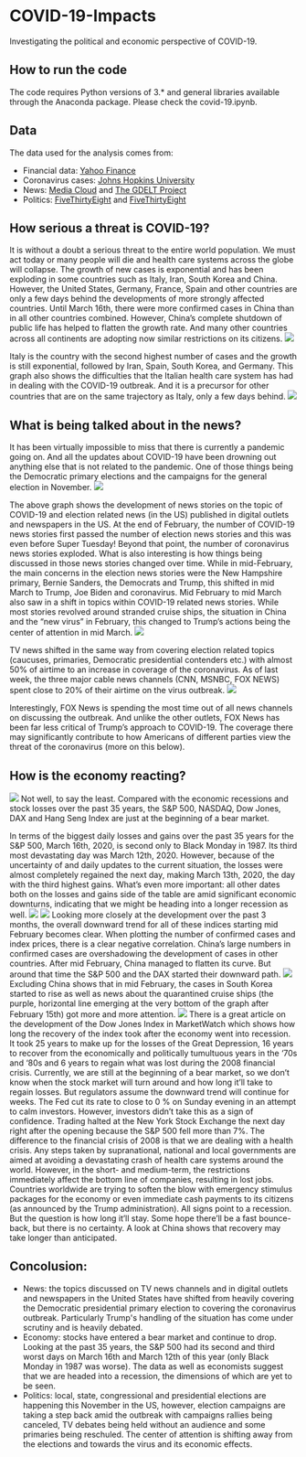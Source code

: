 # COVID-19-Impacts
Investigating the political and economic perspective of COVID-19.

## How to run the code
The code requires Python versions of 3.* and general libraries available through the Anaconda package. Please check the covid-19.ipynb.

## Data
The data used for the analysis comes from:

* Financial data: [Yahoo Finance](https://finance.yahoo.com/)
* Coronavirus cases: [Johns Hopkins University](https://github.com/CSSEGISandData/COVID-19)
* News: [Media Cloud](https://explorer.mediacloud.org/#/Home) and [The GDELT Project](https://blog.gdeltproject.org/gdelt-2-0-television-api-debuts/)
* Politics: [FiveThirtyEight](https://projects.fivethirtyeight.com/trump-approval-ratings/) and [FiveThirtyEight](https://fivethirtyeight.com/features/how-concerned-are-americans-about-coronavirus-so-far/)


## How serious a threat is COVID-19?
It is without a doubt a serious threat to the entire world population. We must act today or many people will die and health care systems across the globe will collapse. The growth of new cases is exponential and has been exploding in some countries such as Italy, Iran, South Korea and China. However, the United States, Germany, France, Spain and other countries are only a few days behind the developments of more strongly affected countries.
Until March 16th, there were more confirmed cases in China than in all other countries combined. However, China’s complete shutdown of public life has helped to flatten the growth rate. And many other countries across all continents are adopting now similar restrictions on its citizens.
![](fig00.png)

Italy is the country with the second highest number of cases and the growth is still exponential, followed by Iran, Spain, South Korea, and Germany. This graph also shows the difficulties that the Italian health care system has had in dealing with the COVID-19 outbreak. And it is a precursor for other countries that are on the same trajectory as Italy, only a few days behind.
![](fig01.png)

## What is being talked about in the news?
It has been virtually impossible to miss that there is currently a pandemic going on. And all the updates about COVID-19 have been drowning out anything else that is not related to the pandemic. One of those things being the Democratic primary elections and the campaigns for the general election in November.
![](fig02.png)

The above graph shows the development of news stories on the topic of COVID-19 and election related news (in the US) published in digital outlets and newspapers in the US. At the end of February, the number of COVID-19 news stories first passed the number of election news stories and this was even before Super Tuesday! Beyond that point, the number of coronavirus news stories exploded.
What is also interesting is how things being discussed in those news stories changed over time. While in mid-February, the main concerns in the election news stories were the New Hampshire primary, Bernie Sanders, the Democrats and Trump, this shifted in mid March to Trump, Joe Biden and coronavirus. Mid February to mid March also saw in a shift in topics within COVID-19 related news stories. While most stories revolved around stranded cruise ships, the situation in China and the “new virus” in February, this changed to Trump’s actions being the center of attention in mid March.
![](fig03.png)

TV news shifted in the same way from covering election related topics (caucuses, primaries, Democratic presidential contenders etc.) with almost 50% of airtime to an increase in coverage of the coronavirus. As of last week, the three major cable news channels (CNN, MSNBC, FOX NEWS) spent close to 20% of their airtime on the virus outbreak.
![](fig04.png)

Interestingly, FOX News is spending the most time out of all news channels on discussing the outbreak. And unlike the other outlets, FOX News has been far less critical of Trump’s approach to COVID-19. The coverage there may significantly contribute to how Americans of different parties view the threat of the coronavirus (more on this below).

## How is the economy reacting?
![](fig05.png)
Not well, to say the least. Compared with the economic recessions and stock losses over the past 35 years, the S&P 500, NASDAQ, Dow Jones, DAX and Hang Seng Index are just at the beginning of a bear market.

In terms of the biggest daily losses and gains over the past 35 years for the S&P 500, March 16th, 2020, is second only to Black Monday in 1987. Its third most devastating day was March 12th, 2020. However, because of the uncertainty of and daily updates to the current situation, the losses were almost completely regained the next day, making March 13th, 2020, the day with the third highest gains. What’s even more important: all other dates both on the losses and gains side of the table are amid significant economic downturns, indicating that we might be heading into a longer recession as well.
![](fig06.png) ![](fig07.png)
Looking more closely at the development over the past 3 months, the overall downward trend for all of these indices starting mid February becomes clear. When plotting the number of confirmed cases and index prices, there is a clear negative correlation.
China’s large numbers in confirmed cases are overshadowing the development of cases in other countries. After mid February, China managed to flatten its curve. But around that time the S&P 500 and the DAX started their downward path.
![](fig08.png)
Excluding China shows that in mid February, the cases in South Korea started to rise as well as news about the quarantined cruise ships (the purple, horizontal line emerging at the very bottom of the graph after February 15th) got more and more attention.
![](fig09.png)
There is a great article on the development of the Dow Jones Index in MarketWatch which shows how long the recovery of the index took after the economy went into recession. It took 25 years to make up for the losses of the Great Depression, 16 years to recover from the economically and politically tumultuous years in the ‘70s and ‘80s and 6 years to regain what was lost during the 2008 financial crisis. Currently, we are still at the beginning of a bear market, so we don’t know when the stock market will turn around and how long it’ll take to regain losses. But regulators assume the downward trend will continue for weeks.
The Fed cut its rate to close to 0 % on Sunday evening in an attempt to calm investors. However, investors didn’t take this as a sign of confidence. Trading halted at the New York Stock Exchange the next day right after the opening because the S&P 500 fell more than 7%.
The difference to the financial crisis of 2008 is that we are dealing with a health crisis. Any steps taken by supranational, national and local governments are aimed at avoiding a devastating crash of health care systems around the world. However, in the short- and medium-term, the restrictions immediately affect the bottom line of companies, resulting in lost jobs.
Countries worldwide are trying to soften the blow with emergency stimulus packages for the economy or even immediate cash payments to its citizens (as announced by the Trump administration). All signs point to a recession. But the question is how long it’ll stay. Some hope there’ll be a fast bounce-back, but there is no certainty. A look at China shows that recovery may take longer than anticipated.

## Concolusion:
* News: the topics discussed on TV news channels and in digital outlets and newspapers in the United States have shifted from heavily covering the Democratic presidential primary election to covering the coronavirus outbreak. Particularly Trump's handling of the situation has come under scrutiny and is heavily debated.
* Economy: stocks have entered a bear market and continue to drop. Looking at the past 35 years, the S&P 500 had its second and third worst days on March 16th and March 12th of this year (only Black Monday in 1987 was worse). The data as well as economists suggest that we are headed into a recession, the dimensions of which are yet to be seen.
* Politics: local, state, congressional and presidential elections are happening this November in the US, however, election campaigns are taking a step back amid the outbreak with campaigns rallies being canceled, TV debates being held without an audience and some primaries being reschuled. The center of attention is shifting away from the elections and towards the virus and its economic effects. 
